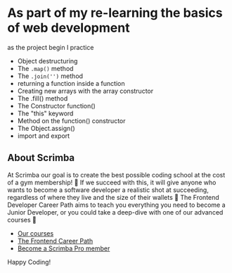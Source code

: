 # As part of my re-learning the basics of web development

as the project begin I practice
-  Object destructuring
- The `.map()` method
- The `.join('')` method
- returning a function inside a function
- Creating new arrays with the array constructor
- The .fill() method
- The Constructor function()
- The "this" keyword 
- Method on the function() constructor
- The Object.assign()
- import and export



## About Scrimba

At Scrimba our goal is to create the best possible coding school at the cost of a gym membership! 💜
If we succeed with this, it will give anyone who wants to become a software developer a realistic shot at succeeding, regardless of where they live and the size of their wallets 🎉
The Frontend Developer Career Path aims to teach you everything you need to become a Junior Developer, or you could take a deep-dive with one of our advanced courses 🚀

- [Our courses](https://scrimba.com/allcourses)
- [The Frontend Career Path](https://scrimba.com/learn/frontend)
- [Become a Scrimba Pro member](https://scrimba.com/pricing)

Happy Coding!
